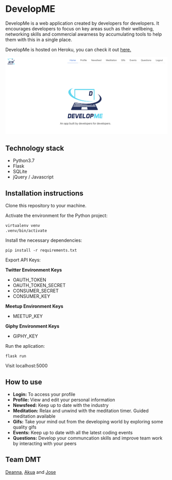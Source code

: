 # DevelopME
DevelopMe is a web application created by developers for developers. It encourages developers to focus on key areas such as their wellbeing, networking skills and commercial awarness by accumulating tools to help them with this in a single place.
  
  DevelopMe is hosted on Heroku, you can check it out [here.](https://testdevelopme2.herokuapp.com/)
  
  ![Images are easy](https://github.com/DeannaGreen/DevelopME/blob/master/Screenshot%202019-05-20%20at%2010.50.00.png)
  
## Technology stack
- Python3.7
- Flask
- SQLite
- jQuery / Javascript

## Installation instructions
 Clone this repository to your machine.
  
Activate the environment for the Python project:
```shell
virtualenv venv
.venv/bin/activate
```
Install the necessary dependencies:
```shell
pip install -r requirements.txt
```
Export API Keys:

**Twitter Environment Keys**
- OAUTH_TOKEN
- OAUTH_TOKEN_SECRET
- CONSUMER_SECRET
- CONSUMER_KEY

**Meetup Environment Keys**
- MEETUP_KEY

**Giphy Environment Keys**
- GIPHY_KEY

Run the aplication:
```shell
flask run
```
Visit localhost:5000

## How to use
- **Login:** To access your profile
- **Profile:** View and edit your personal information
- **Newsfeed:** Keep up to date with the industry
- **Meditation:** Relax and unwind with the meditation timer. Guided meditation available
- **Gifs:** Take your mind out from the developing world by exploring some quality gifs
- **Events:** Keep up to date with all the latest coding events 
- **Questions:** Develop your communcation skills and improve team work by interacting with your peers

## Team DMT
[Deanna](https://github.com/DeannaGreen), [Akua](https://github.com/AkuaAA) and [Jose](https://github.com/Saicam)
